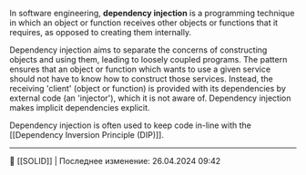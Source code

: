 In software engineering, **dependency injection** is a programming technique in which an object or function receives other objects or functions that it requires, as opposed to creating them internally.

Dependency injection aims to separate the concerns of constructing objects and using them, leading to loosely coupled programs. The pattern ensures that an object or function which wants to use a given service should not have to know how to construct those services. Instead, the receiving 'client' (object or function) is provided with its dependencies by external code (an 'injector'), which it is not aware of. Dependency injection makes implicit dependencies explicit.

Dependency injection is often used to keep code in-line with the [[Dependency Inversion Principle (DIP)]].

----
📂 [[SOLID]] | Последнее изменение: 26.04.2024 09:42